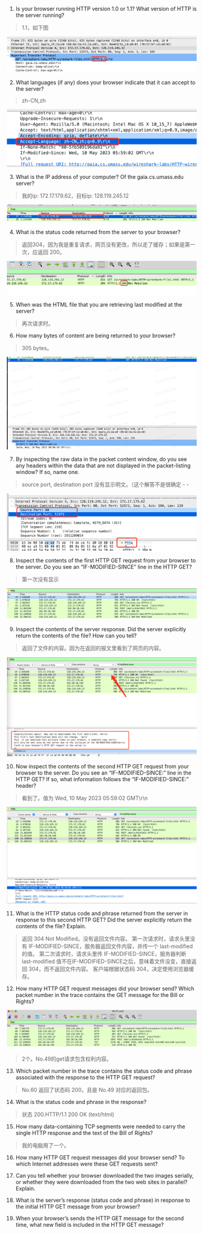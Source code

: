 1. Is your browser running HTTP version 1.0 or 1.1? What version of HTTP is the server running?

> 1.1，如下图

![HTTP1.1](./pic/1.png)

2. What languages (if any) does your browser indicate that it can accept to the server?

> zh-CN,zh

![2](./pic/2.png)

3. What is the IP address of your computer? Of the gaia.cs.umass.edu server?

> 我的ip: 172.17.179.62，目标ip: 128.119.245.12

![3](./pic/3.png)

4. What is the status code returned from the server to your browser?

> 返回304，因为我是重复请求，网页没有更改，所以走了缓存；如果是第一次，应返回 200。

![4](./pic/4.png)

5. When was the HTML file that you are retrieving last modified at the server?

> 再次请求时。

6. How many bytes of content are being returned to your browser?

> 305 bytes。

![5](./pic/5.jpg)

7. By inspecting the raw data in the packet content window, do you see any headers within the data that are not displayed in the packet-listing window? If so, name one.

> source port, destination port 没有显示明文。（这个解答不是很确定 - -

![6](./pic/6.png)

8. Inspect the contents of the first HTTP GET request from your browser to the
server. Do you see an “IF-MODIFIED-SINCE” line in the HTTP GET?

> 第一次没有显示

![7](./pic/7.png)


9. Inspect the contents of the server response. Did the server explicitly return the
contents of the file? How can you tell?

> 返回了文件的内容。因为在返回的报文里看到了网页的内容。

![8](./pic/8.png)

10. Now inspect the contents of the second HTTP GET request from your browser to
the server. Do you see an “IF-MODIFIED-SINCE:” line in the HTTP GET? If
so, what information follows the “IF-MODIFIED-SINCE:” header?

> 看到了。值为 Wed, 10 May 2023 05:59:02 GMT\r\n

![9](./pic/9.png)

11. What is the HTTP status code and phrase returned from the server in response to this second HTTP GET? Did the server explicitly return the contents of the file?
Explain.

> 返回 304 Not Modified。没有返回文件内容。
> 第一次请求时，请求头里没有 IF-MODIFIED-SINCE，服务器返回文件内容，并传一个 last-modified 的值。
> 第二次请求时，请求头里传 IF-MODIFIED-SINCE，服务器判断 last-modified 值不在IF-MODIFIED-SINCE之后，意味着文件没变，直接返回 304，而不返回文件内容。
> 客户端根据状态码 304，决定使用浏览器缓存。

12. How many HTTP GET request messages did your browser send? Which packet
number in the trace contains the GET message for the Bill or Rights?

![10](./pic/10.png)

> 2个。No.49的get请求包含权利内容。

13. Which packet number in the trace contains the status code and phrase associated
with the response to the HTTP GET request?

> No.60 返回了状态码 200，且是 No.49 对应的返回包。


14. What is the status code and phrase in the response?

> 状态 200.HTTP/1.1 200 OK  (text/html)

15.  How many data-containing TCP segments were needed to carry the single HTTP
response and the text of the Bill of Rights?

> 我的电脑用了一个。

16. How many HTTP GET request messages did your browser send? To which
Internet addresses were these GET requests sent?

17. Can you tell whether your browser downloaded the two images serially, or
whether they were downloaded from the two web sites in parallel? Explain.

18. What is the server’s response (status code and phrase) in response to the initial
HTTP GET message from your browser?

19. When your browser’s sends the HTTP GET message for the second time, what
new field is included in the HTTP GET message?

>

>